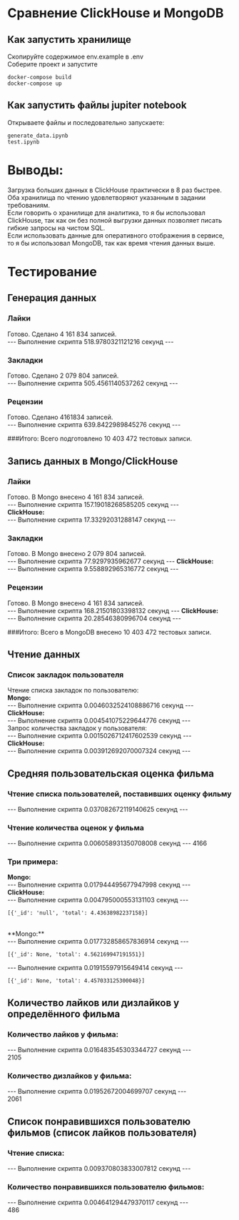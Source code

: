 # Сравнение ClickHouse и MongoDB

## Как запустить хранилище
Скопируйте содержимое env.example в .env<br>
Соберите проект и запустите<br>
```
docker-compose build
docker-compose up
```
## Как запустить файлы jupiter notebook
Открываете файлы  и последовательно запускаете:
```
generate_data.ipynb
test.ipynb
```
# Выводы:

Загрузка больших данных в ClickHouse практически в 8 раз быстрее.<br>
Оба хранилища по чтению удовлетворяют указанным в задании требованиям.<br>
Если говорить о хранилище для аналитика, то я бы использовал ClickHouse, так как он без полной выгрузки данных позволяет писать гибкие запросы на чистом SQL.<br>
Если использовать данные для оперативного отображения в сервисе, то я бы использовал MongoDB, так как время чтения данных выше.

# Тестирование

## Генерация данных
### Лайки
Готово. Сделано 4 161 834 записей.<br>
--- Выполнение скрипта 518.9780321121216 секунд ---
### Закладки
Готово. Сделано 2 079 804 записей.<br>
--- Выполнение скрипта 505.4561140537262 секунд ---
### Рецензии
Готово. Сделано 4161834 записей.<br>
--- Выполнение скрипта 639.8422989845276 секунд ---

###Итого:
Всего подготовлено 10 403 472 тестовых записи.

## Запись данных в Mongo/ClickHouse
### Лайки
Готово. В Mongo внесено 4 161 834 записей.<br>
--- Выполнение скрипта 157.19018268585205 секунд ---<br>
**ClickHouse:**<br>
--- Выполнение скрипта 17.33292031288147 секунд ---
### Закладки
Готово. В Mongo внесено 2 079 804 записей.<br>
--- Выполнение скрипта 77.9297935962677 секунд ---
**ClickHouse:**<br>
--- Выполнение скрипта 9.558892965316772 секунд ---
### Рецензии
Готово. В Mongo внесено 4 161 834 записей.<br>
--- Выполнение скрипта 168.21501803398132 секунд ---
**ClickHouse:**<br>
--- Выполнение скрипта 20.28546380996704 секунд ---

###Итого:
Всего в MongoDB внесено 10 403 472 тестовых записи.

## Чтение данных
### Cписок закладок пользователя
Чтение списка закладок по пользователю:<br>
**Mongo:**<br>
--- Выполнение скрипта 0.0046032524108886716 секунд ---<br>
**ClickHouse:**<br>
--- Выполнение скрипта 0.004541075229644776 секунд ---<br>
Запрос количества закладок у пользователя:<br>
--- Выполнение скрипта 0.0015026712417602539 секунд ---<br>
**ClickHouse:**<br>
--- Выполнение скрипта 0.003912692070007324 секунд ---

## Cредняя пользовательская оценка фильма
### Чтение списка пользователей, поставивших оценку фильму
--- Выполнение скрипта 0.037082672119140625 секунд ---
### Чтение количества оценок у фильма
--- Выполнение скрипта 0.006058931350708008 секунд ---
4166
### Три примера:
**Mongo:**<br>
--- Выполнение скрипта 0.017944495677947998 секунд ---<br>
**ClickHouse:**<br>
--- Выполнение скрипта 0.004795000553131103 секунд ---<br>
```
[{'_id': 'null', 'total': 4.43638982237158}]
```
<br>
**Mongo:**<br>
--- Выполнение скрипта 0.017732858657836914 секунд ---<br>

```
[{'_id': None, 'total': 4.562169947191551}]
```
--- Выполнение скрипта 0.01915597915649414 секунд ---
```
[{'_id': None, 'total': 4.457033125300048}]
```

## Количество лайков или дизлайков у определённого фильма
### Количество лайков у фильма:
--- Выполнение скрипта 0.016483545303344727 секунд ---<br>
2105
### Количество дизлайков у фильма:
--- Выполнение скрипта 0.01952672004699707 секунд ---<br>
2061

## Список понравившихся пользователю фильмов (список лайков пользователя)
### Чтение списка:
--- Выполнение скрипта 0.009370803833007812 секунд ---
### Количество понравившихся пользователю фильмов:
--- Выполнение скрипта 0.004641294479370117 секунд ---<br>
486
